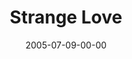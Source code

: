 ---
layout: message
category: message
series: "Special Effects"
title: "Strange Love"
date: 2005-07-09-00-00
message_id: 112
audio: "http://s3.amazonaws.com/crossroads-media/media/legacy/mp3/Special_Effects_04_07-10-05_Strange_Love.mp3"
audio-duration: "42:00"
flag: "N"
---
